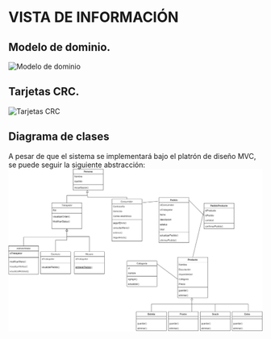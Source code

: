 # VISTA DE INFORMACIÓN

## Modelo de dominio.
![Modelo de dominio](../img/ModeloDeDominio.png)

## Tarjetas CRC.
![Tarjetas CRC](../img/TarjetasCRC.png)

## Diagrama de clases
A pesar de que el sistema se implementará bajo el platrón de diseño MVC, se puede seguir la siguiente abstracción: 
![Diagrama de clases](../img/DiagramaDeClases.png)
